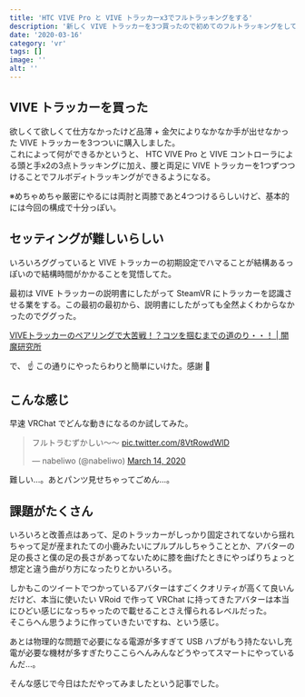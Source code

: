 ```yaml
---
title: 'HTC VIVE Pro と VIVE トラッカーx3でフルトラッキングをする'
description: '新しく VIVE トラッカーを3つ買ったので初めてのフルトラッキングをしてみた。'
date: '2020-03-16'
category: 'vr'
tags: []
image: ''
alt: ''
---
```


## VIVE トラッカーを買った

欲しくて欲しくて仕方なかったけど品薄 + 金欠によりなかなか手が出せなかった VIVE トラッカーを3つついに購入しました。  
これによって何ができるかというと、 HTC VIVE Pro と VIVE コントローラによる頭と手x2の3点トラッキングに加え、腰と両足に VIVE トラッカーを1つずつつけることでフルボディトラッキングができるようになる。

※めちゃめちゃ厳密にやるには両肘と両膝であと4つつけるらしいけど、基本的には今回の構成で十分っぽい。

## セッティングが難しいらしい

いろいろググっていると VIVE トラッカーの初期設定でハマることが結構あるっぽいので結構時間がかかることを覚悟してた。

最初は VIVE トラッカーの説明書にしたがって SteamVR にトラッカーを認識させる業をする。この最初の最初から、説明書にしたがっても全然よくわからなかったのでググった。

[VIVEトラッカーのペアリングで大苦戦！？コツを掴むまでの道のり・・！ | 闇魔研究所](https://yamimesa.com/2019/04/07/vive%E3%83%88%E3%83%A9%E3%83%83%E3%82%AB%E3%83%BC%E3%81%AE%E3%83%9A%E3%82%A2%E3%83%AA%E3%83%B3%E3%82%B0%E3%81%A7%E5%A4%A7%E8%8B%A6%E6%88%A6%EF%BC%81%EF%BC%9F%E3%82%B3%E3%83%84%E3%82%92%E6%8E%B4/)

で、 :point_up: この通りにやったらわりと簡単にいけた。感謝 :pray:

## こんな感じ

早速 VRChat でどんな動きになるのか試してみた。

<blockquote class="twitter-tweet"><p lang="ja" dir="ltr">フルトラむずかしい～～ <a href="https://t.co/8VtRowdWlD">pic.twitter.com/8VtRowdWlD</a></p>&mdash; nabeliwo (@nabeliwo) <a href="https://twitter.com/nabeliwo/status/1238817093589430272?ref_src=twsrc%5Etfw">March 14, 2020</a></blockquote> <script async src="https://platform.twitter.com/widgets.js" charset="utf-8"></script>

難しい…。あとパンツ見せちゃってごめん…。

## 課題がたくさん

いろいろと改善点はあって、足のトラッカーがしっかり固定されてないから揺れちゃって足が産まれたての小鹿みたいにプルプルしちゃうこととか、アバターの足の長さと僕の足の長さがあってないために膝を曲げたときにやっぱりちょっと想定と違う曲がり方になったりとかいろいろ。

しかもこのツイートでつかっているアバターはすごくクオリティが高くて良いんだけど、本当に使いたい VRoid で作って VRChat に持ってきたアバターは本当にひどい感じになっちゃったので載せることさえ憚られるレベルだった。  
そこらへん思うように作っていきたいですね、という感じ。

あとは物理的な問題で必要になる電源が多すぎて USB ハブがもう持たないし充電が必要な機材が多すぎたりここらへんみんなどうやってスマートにやっているんだ…。

そんな感じで今日はただやってみましたという記事でした。
